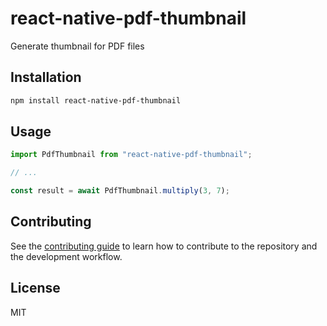 # react-native-pdf-thumbnail

Generate thumbnail for PDF files

## Installation

```sh
npm install react-native-pdf-thumbnail
```

## Usage

```js
import PdfThumbnail from "react-native-pdf-thumbnail";

// ...

const result = await PdfThumbnail.multiply(3, 7);
```

## Contributing

See the [contributing guide](CONTRIBUTING.md) to learn how to contribute to the repository and the development workflow.

## License

MIT

